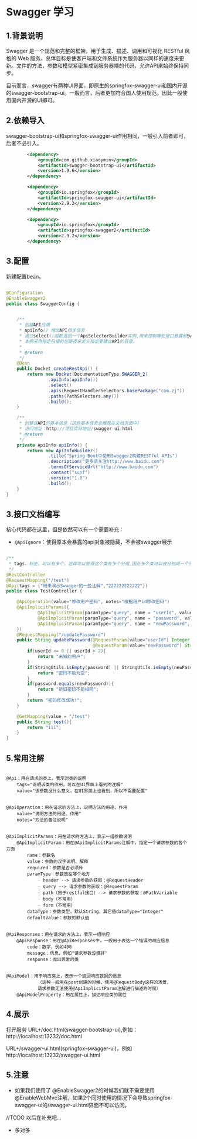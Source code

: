 # Swagger 学习

## 1.背景说明
Swagger 是一个规范和完整的框架，用于生成、描述、调用和可视化 RESTful 风格的 Web 服务。总体目标是使客户端和文件系统作为服务器以同样的速度来更新。文件的方法，参数和模型紧密集成到服务器端的代码，允许API来始终保持同步。

目前而言，swagger有两种UI界面，即原生的springfox-swagger-ui和国内开源的swagger-bootstrap-ui。一般而言，后者更加符合国人使用规范。因此一般使用国内开源的UI即可。

## 2.依赖导入
swagger-bootstrap-ui和springfox-swagger-ui作用相同，一般引入前者即可，后者不必引入。
```xml
        <dependency>
            <groupId>com.github.xiaoymin</groupId>
            <artifactId>swagger-bootstrap-ui</artifactId>
            <version>1.9.6</version>
        </dependency>

        <dependency>
            <groupId>io.springfox</groupId>
            <artifactId>springfox-swagger-ui</artifactId>
            <version>2.9.2</version>
        </dependency>

        <dependency>
            <groupId>io.springfox</groupId>
            <artifactId>springfox-swagger2</artifactId>
            <version>2.9.2</version>
        </dependency>

```

## 3.配置
新建配置bean。
```java

@Configuration
@EnableSwagger2
public class SwaggerConfig {


    /**
     * 创建API应用
     * apiInfo() 增加API相关信息
     * 通过select()函数返回一个ApiSelectorBuilder实例,用来控制哪些接口暴露给Swagger来展现，
     * 本例采用指定扫描的包路径来定义指定要建立API的目录。
     *
     * @return
     */
    @Bean
    public Docket createRestApi() {
        return new Docket(DocumentationType.SWAGGER_2)
                .apiInfo(apiInfo())
                .select()
                .apis(RequestHandlerSelectors.basePackage("com.zj"))
                .paths(PathSelectors.any())
                .build();
    }

    /**
     * 创建该API的基本信息（这些基本信息会展现在文档页面中）
     * 访问地址：http://项目实际地址/swagger-ui.html
     * @return
     */
    private ApiInfo apiInfo() {
        return new ApiInfoBuilder()
                .title("Spring Boot中使用Swagger2构建RESTful APIs")
                .description("更多请关注http://www.baidu.com")
                .termsOfServiceUrl("http://www.baidu.com")
                .contact("sunf")
                .version("1.0")
                .build();
    }
}

```
## 3.接口文档编写
核心代码都在这里，但是依然可以有一个需要补充：

-  ``@ApiIgnore``：使得原本会暴露的api对象被隐藏，不会被swagger展示



```java

/**
 * tags，标签，可以有多个，这样可以使得这个类有多个分组,因此多个类可以被分到同一个分组
 */
@RestController
@RequestMapping("/test")
@Api(tags = {"用来演示Swagger的一些注解","222222222222"})
public class TestController {

    @ApiOperation(value="修改用户密码", notes="根据用户id修改密码")
    @ApiImplicitParams({
            @ApiImplicitParam(paramType="query", name = "userId", value = "用户ID", required = true, dataType = "Integer"),
            @ApiImplicitParam(paramType="query", name = "password", value = "旧密码", required = true, dataType = "String"),
            @ApiImplicitParam(paramType="query", name = "newPassword", value = "新密码", required = true, dataType = "String")
    })
    @RequestMapping("/updatePassword")
    public String updatePassword(@RequestParam(value="userId") Integer userId, @RequestParam(value="password") String password,
                                 @RequestParam(value="newPassword") String newPassword){
        if(userId <= 0 || userId > 2){
            return "未知的用户";
        }
        if(StringUtils.isEmpty(password) || StringUtils.isEmpty(newPassword)){
            return "密码不能为空";
        }
        if(password.equals(newPassword)){
            return "新旧密码不能相同";
        }
        return "密码修改成功!";
    }

    @GetMapping(value = "/test")
    public String test(){
        return "111";
    }
}

```

## 5.常用注解
```

@Api：用在请求的类上，表示对类的说明
    tags="说明该类的作用，可以在UI界面上看到的注解"
    value="该参数没什么意义，在UI界面上也看到，所以不需要配置"
 
 
@ApiOperation：用在请求的方法上，说明方法的用途、作用
    value="说明方法的用途、作用"
    notes="方法的备注说明"
 
 
@ApiImplicitParams：用在请求的方法上，表示一组参数说明
    @ApiImplicitParam：用在@ApiImplicitParams注解中，指定一个请求参数的各个方面
        name：参数名
        value：参数的汉字说明、解释
        required：参数是否必须传
        paramType：参数放在哪个地方
            · header --> 请求参数的获取：@RequestHeader
            · query --> 请求参数的获取：@RequestParam
            · path（用于restful接口）--> 请求参数的获取：@PathVariable
            · body（不常用）
            · form（不常用）    
        dataType：参数类型，默认String，其它值dataType="Integer"       
        defaultValue：参数的默认值
 
 
@ApiResponses：用在请求的方法上，表示一组响应
    @ApiResponse：用在@ApiResponses中，一般用于表达一个错误的响应信息
        code：数字，例如400
        message：信息，例如"请求参数没填好"
        response：抛出异常的类
 
 
@ApiModel：用于响应类上，表示一个返回响应数据的信息
            （这种一般用在post创建的时候，使用@RequestBody这样的场景，
            请求参数无法使用@ApiImplicitParam注解进行描述的时候）
    @ApiModelProperty：用在属性上，描述响应类的属性

```


## 4.展示
打开服务
URL+/doc.html(swagger-bootstrap-ui),例如：http://localhost:13232/doc.html

URL+/swagger-ui.html(springfox-swagger-ui)，例如http://localhost:13232/swagger-ui.html


## 5.注意
- 如果我们使用了 @EnableSwagger2的时候我们就不需要使用@EnableWebMvc注解，如果2个同时使用的情况下会导致springfox-swagger-ui的/swagger-ui.html界面不可以访问。
  
  
//TODO 以后在补充吧...
- 多对多
